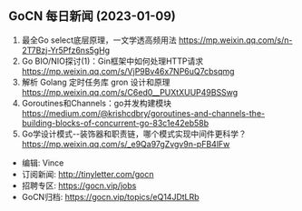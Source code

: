 ## GoCN 每日新闻 (2023-01-09)

1. 最全Go select底层原理，一文学透高频用法 https://mp.weixin.qq.com/s/n-2T7Bzj-Yr5Pfz6ns5gHg
2. Go BIO/NIO探讨(1)：Gin框架中如何处理HTTP请求 https://mp.weixin.qq.com/s/VjP9Bv46x7NP6uQ7cbsqmg
3. 解析 Golang 定时任务库 gron 设计和原理 https://mp.weixin.qq.com/s/C6ed0__PUXtXUUP49BSSwg
4. Goroutines和Channels：go并发构建模块 https://medium.com/@krishcdbry/goroutines-and-channels-the-building-blocks-of-concurrent-go-83c1e42eb58b
5. Go学设计模式--装饰器和职责链，哪个模式实现中间件更科学？ https://mp.weixin.qq.com/s/_e9Qa97gZvgv9n-pFB4lFw

- 编辑: Vince
- 订阅新闻: http://tinyletter.com/gocn
- 招聘专区: https://gocn.vip/jobs
- GoCN归档: https://gocn.vip/topics/eQ14JDtLRb